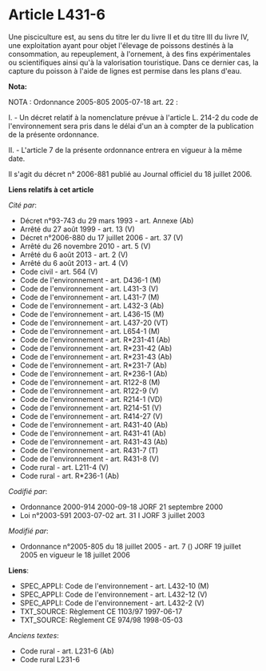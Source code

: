 # Article L431-6

Une pisciculture est, au sens du titre Ier du livre II et du titre III du livre IV, une exploitation ayant pour objet
l'élevage de poissons destinés à la consommation, au repeuplement, à l'ornement, à des fins expérimentales ou scientifiques
ainsi qu'à la valorisation touristique. Dans ce dernier cas, la capture du poisson à l'aide de lignes est permise dans les
plans d'eau.

**Nota:**

NOTA : Ordonnance 2005-805 2005-07-18 art. 22 :

I. - Un décret relatif à la nomenclature prévue à l'article L. 214-2 du code de l'environnement sera pris dans le délai d'un
an à compter de la publication de la présente ordonnance.

II. - L'article 7 de la présente ordonnance entrera en vigueur à la même date.

Il s'agit du décret n° 2006-881 publié au Journal officiel du 18 juillet 2006.

**Liens relatifs à cet article**

_Cité par_:

  - Décret n°93-743 du 29 mars 1993 - art. Annexe (Ab)
  - Arrêté du 27 août 1999 - art. 13 (V)
  - Décret n°2006-880 du 17 juillet 2006 - art. 37 (V)
  - Arrêté du 26 novembre 2010 - art. 5 (V)
  - Arrêté du 6 août 2013 - art. 2 (V)
  - Arrêté du 6 août 2013 - art. 4 (V)
  - Code civil - art. 564 (V)
  - Code de l'environnement - art. D436-1 (M)
  - Code de l'environnement - art. L431-3 (V)
  - Code de l'environnement - art. L431-7 (M)
  - Code de l'environnement - art. L432-3 (Ab)
  - Code de l'environnement - art. L436-15 (M)
  - Code de l'environnement - art. L437-20 (VT)
  - Code de l'environnement - art. L654-1 (M)
  - Code de l'environnement - art. R*231-41 (Ab)
  - Code de l'environnement - art. R*231-42 (Ab)
  - Code de l'environnement - art. R*231-43 (Ab)
  - Code de l'environnement - art. R*231-7 (Ab)
  - Code de l'environnement - art. R*236-1 (Ab)
  - Code de l'environnement - art. R122-8 (M)
  - Code de l'environnement - art. R122-9 (V)
  - Code de l'environnement - art. R214-1 (VD)
  - Code de l'environnement - art. R214-51 (V)
  - Code de l'environnement - art. R414-27 (V)
  - Code de l'environnement - art. R431-40 (Ab)
  - Code de l'environnement - art. R431-41 (Ab)
  - Code de l'environnement - art. R431-43 (Ab)
  - Code de l'environnement - art. R431-7 (T)
  - Code de l'environnement - art. R431-8 (V)
  - Code rural - art. L211-4 (V)
  - Code rural - art. R*236-1 (Ab)

_Codifié par_:

  - Ordonnance 2000-914 2000-09-18 JORF 21 septembre 2000
  - Loi n°2003-591 2003-07-02 art. 31 I JORF 3 juillet 2003

_Modifié par_:

  - Ordonnance n°2005-805 du 18 juillet 2005 - art. 7 () JORF 19 juillet 2005 en vigueur le 18 juillet 2006

**Liens**:

  - SPEC_APPLI: Code de l'environnement - art. L432-10 (M)
  - SPEC_APPLI: Code de l'environnement - art. L432-12 (V)
  - SPEC_APPLI: Code de l'environnement - art. L432-2 (V)
  - TXT_SOURCE: Règlement CE 1103/97 1997-06-17
  - TXT_SOURCE: Règlement CE 974/98 1998-05-03

_Anciens textes_:

  - Code rural - art. L231-6 (Ab)
  - Code rural L231-6

